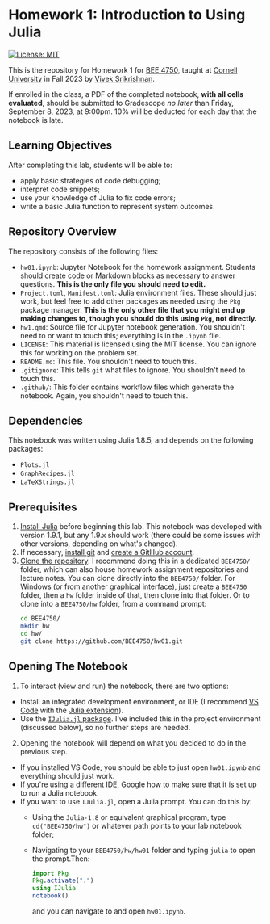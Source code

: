 # Homework 1: Introduction to Using Julia

[![License: MIT](https://img.shields.io/badge/License-MIT-yellow.svg)](https://opensource.org/licenses/MIT)

This is the repository for Homework 1 for [BEE 4750](https://viveks.me/environmental-systems-analysis), taught at [Cornell University](https://cornell.edu) in Fall 2023 by [Vivek Srikrishnan](https://viveks.me).

If enrolled in the class, a PDF of the completed notebook, **with all cells evaluated**, should be submitted to Gradescope *no later* than Friday, September 8, 2023, at 9:00pm. 10% will be deducted for each day that the notebook is late.

## Learning Objectives

After completing this lab, students will be able to:

- apply basic strategies of code debugging;
- interpret code snippets;
- use your knowledge of Julia to fix code errors;
- write a basic Julia function to represent system outcomes.

## Repository Overview

The repository consists of the following files:

- `hw01.ipynb`: Jupyter Notebook for the homework assignment. Students should create code or Markdown blocks as necessary to answer questions. **This is the only file you should need to edit.**
- `Project.toml`, `Manifest.toml`: Julia environment files. These should just work, but feel free to add other packages as needed using the `Pkg` package manager. **This is the only other file that you might end up making changes to, though you should do this using `Pkg`, not directly.**
- `hw1.qmd`: Source file for Jupyter notebook generation. You shouldn't need to or want to touch this; everything is in the `.ipynb` file.
- `LICENSE`: This material is licensed using the MIT license. You can ignore this for working on the problem set.
- `README.md`: This file. You shouldn't need to touch this.
- `.gitignore`: This tells `git` what files to ignore. You shouldn't need to touch this.
- `.github/`: This folder contains workflow files which generate the notebook. Again, you shouldn't need to touch this.

## Dependencies

This notebook was written using Julia 1.8.5, and depends on the following packages:
- `Plots.jl`
- `GraphRecipes.jl`
- `LaTeXStrings.jl`

## Prerequisites

1. [Install Julia](https://julialang.org/downloads/) before beginning this lab. This notebook was developed with version 1.9.1, but any 1.9.x should work (there could be some issues with other versions, depending on what's changed).
2. If necessary, [install git](https://happygitwithr.com/install-git.html) and [create a GitHub account](https://github.com). 
3. [Clone the repository](https://docs.github.com/en/repositories/creating-and-managing-repositories/cloning-a-repository). I recommend doing this in a dedicated `BEE4750/` folder, which can also house homework assignment repositories and lecture notes. You can clone directly into the `BEE4750/` folder.   For Windows (or from another graphical interface), just create a `BEE4750` folder, then a `hw` folder inside of that, then clone into that folder. Or to clone into a `BEE4750/hw` folder, from a command prompt:
    ```bash
    cd BEE4750/
    mkdir hw
    cd hw/
    git clone https://github.com/BEE4750/hw01.git
    ```

## Opening The Notebook

1. To interact (view and run) the notebook, there are two options:
  - Install an integrated development environment, or IDE (I recommend [VS Code](https://code.visualstudio.com/) with the [Julia extension](https://marketplace.visualstudio.com/items?itemName=julialang.language-julia)). 
  - Use the [`IJulia.jl` package](https://github.com/JuliaLang/IJulia.jl). I've included this in the project environment (discussed below), so no further steps are needed.  
2. Opening the notebook will depend on what you decided to do in the previous step. 
  - If you installed VS Code, you should be able to just open `hw01.ipynb` and everything should just work. 
  - If you're using a different IDE, Google how to make sure that it is set up to run a Julia notebook.
  - If you want to use `IJulia.jl`, open a Julia prompt. You can do this by:
    - Using the `Julia-1.8` or equivalent graphical program, type `cd("BEE4750/hw")` or whatever path points to your lab notebook folder;
    - Navigating to your `BEE4750/hw/hw01` folder and typing `julia` to open the prompt.Then:
    
      ```julia
      import Pkg
      Pkg.activate(".")
      using IJulia
      notebook()
      ```
      and you can navigate to and open `hw01.ipynb`.
